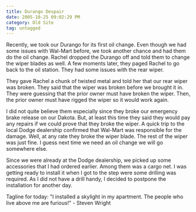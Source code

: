 ```yaml
---
title: Durango Despair
date: 2005-10-25 09:02:29 PM
category: Old Site
tag: untagged
---
```


Recently, we took our Durango for its first oil change. Even though we had some issues with Wal-Mart before, we took another chance and had them do the oil change. Rachel dropped the Durango off and told them to change the wiper blades as well. A few moments later, they paged Rachel to go back to the oil station. They had some issues with the rear wiper.

They gave Rachel a chunk of twisted metal and told her that our rear wiper was broken. They said that the wiper was broken before we brought it in. They were guessing that the prior owner must have broken the wiper. Then, the prior owner must have rigged the wiper so it would work again.

I did not quite believe them especially since they broke our emergency brake release on our Dakota. But, at least this time they said they would pay any repairs if we could prove that they broke the wiper. A quick trip to the local Dodge dealership confirmed that Wal-Mart was responsible for the damage. Well, at any rate they broke the wiper blade. The rest of the wiper was just fine. I guess next time we need an oil change we will go somewhere else.

Since we were already at the Dodge dealership, we picked up some accessories that I had ordered earlier. Among them was a cargo net. I was getting ready to install it when I got to the step were some drilling was required. As I did not have a drill handy, I decided to postpone the installation for another day.

Tagline for today: "I installed a skylight in my apartment. The people who live above me are furious!" - Steven Wright

